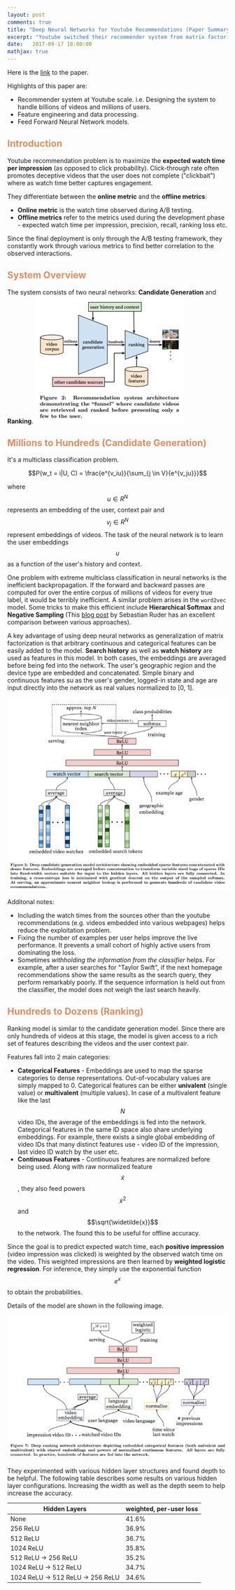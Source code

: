 ```yaml
---
layout: post
comments: true
title: "Deep Neural Networks for Youtube Recommendations (Paper Summary)"
excerpt: "Youtube switched their recommender system from matrix factorization to neural networks few years ago. This paper describes the neural network models as well as the overall system around it, including the data processing and deployment aspects."
date:   2017-09-17 18:00:00
mathjax: true
---
```

Here is the [link](https://pdfs.semanticscholar.org/bcdb/4da4a05f0e7bc17d1600f3a91a338cd7ffd3.pdf) to the paper.

Highlights of this paper are:
* Recommender system at Youtube scale. i.e. Designing the system to handle billions of videos and millions of users.
* Feature engineering and data processing.
* Feed Forward Neural Network models.

## <span style="color:#e08d60">Introduction</span>
Youtube recommendation problem is to maximize the **expected watch time per impression** (as opposed to click probability). Click-through rate often promotes deceptive videos that the user does not complete ("clickbait") where as watch time better captures engagement.

They differentiate between the **online metric** and the **offline metrics**:
* **Online metric** is the watch time observed during A/B testing.
* **Offline metrics** refer to the metrics used during the development phase - expected watch time per impression, precision, recall, ranking loss etc.

Since the final deployment is only through the A/B testing framework, they constantly work through various metrics to find better correlation to the observed interactions.

## <span style="color:#e08d60">System Overview</span>
The system consists of two neural networks: **Candidate Generation** and **Ranking**.
<img src="/assets/youtube-recommendations/system-overview.png">

## <span style="color:#e08d60">Millions to Hundreds (Candidate Generation)</span>
It's a multiclass classification problem.

$$P(w_t = i|U, C) = \frac{e^{v_iu}}{\sum_{j \in V}{e^{v_ju}}}$$

where $$u \in R^N$$ represents an embedding of the user, context pair and $$v_j \in R^N$$ represent embeddings of videos. The task of the neural network is to learn the user embeddings $$u$$ as a function of the user's history and context.

One problem with extreme multiclass classification in neural networks is the inefficient backpropagation. If the forward and backward passes are computed for over the entire corpus of millions of videos for every true label, it would be terribly inefficient. A similar problem arises in the `word2vec` model. Some tricks to make this efficient include **Hierarchical Softmax** and **Negative Sampling** (This [blog post](http://ruder.io/word-embeddings-softmax/index.html#whichapproachtochoose) by Sebastian Ruder has an excellent comparison between various approaches).

A key advantage of using deep neural networks as generalization of matrix factorization is that arbitrary continuous and categorical features can be easily added to the model. **Search history** as well as **watch history** are used as features in this model. In both cases, the embeddings are averaged before being fed into the network. The user's geographic region and the device type are embedded and concatenated. Simple binary and continuous features su as the user's gender, logged-in state and age are input directly into the network as real values normalized to [0, 1].

<img src="/assets/youtube-recommendations/candicate-generation-model.png">

Additonal notes:
* Including the watch times from the sources other than the youtube recommendations (e.g. videos embedded into various webpages) helps reduce the exploitation problem.
* Fixing the number of examples per user helps improve the live performance. It prevents a small cohort of highly active users from dominating the loss.
* Sometimes *withholding the information from the classifier* helps. For example, after a user searches for "Taylor Swift", if the next homepage recommendations show the same results as the search query, they perform remarkably poorly. If the sequence information is held out from the classifier, the model does not weigh the last search heavily.

## <span style="color:#e08d60">Hundreds to Dozens (Ranking)</span>

Ranking model is similar to the candidate generation model. Since there are only hundreds of videos at this stage, the model is given access to a rich set of features describing the videos and the user context pair.

Features fall into 2 main categories:
* **Categorical Features** - Embeddings are used to map the sparse categories to dense representations. Out-of-vocabulary values are simply mapped to 0. Categorical features can be either **univalent** (single value) or **multivalent** (multiple values). In case of a multivalent feature like the last $$N$$ video IDs, the average of the embeddings is fed into the network. Categorical features in the same ID space also share underlying embeddings. For example, there exists a single global embedding of video IDs that many distinct features use - video ID of the impression, last video ID watch by the user etc.
* **Continuous Features** - Continuous features are normalized before being used. Along with raw normalized feature $$\widetilde{x}$$, they also feed powers $$\widetilde{x}^2$$ and $$\sqrt{\widetilde{x}}$$ to the network. The found this to be useful for offline accuracy.

Since the goal is to predict expected watch time, each **positive impression** (video impression was clicked) is weighted by the observed watch time on the video. This weighted impressions are then learned by **weighted logistic regression**. For inference, they simply use the exponential function $$e^x$$ to obtain the probabilities.

Details of the model are shown in the following image.

<img src="/assets/youtube-recommendations/ranking-model.png">

They experimented with various hidden layer structures and found depth to be helpful. The following table describes some results on various hidden layer configurations. Increasing the width as well as the depth seem to help increase the accuracy.

| Hidden Layers                     | weighted, per-user loss |
| --------------------------------- | ----------------------- |
| None                              | 41.6%                   |
| 256 ReLU                          | 36.9%                   |
| 512 ReLU                          | 36.7%                   |
| 1024 ReLU                         | 35.8%                   |
| 512 ReLU -> 256 ReLU              | 35.2%                   |
| 1024 ReLU -> 512 ReLU             | 34.7%                   |
| 1024 ReLU -> 512 ReLU -> 256 ReLU | 34.6%                   |